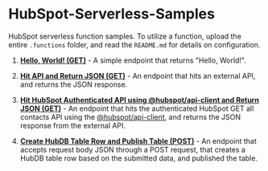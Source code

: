 # HubSpot-Serverless-Samples

HubSpot serverless function samples. To utilize a function, upload the entire `.functions` folder, and read the `README.md` for details on configuration.

1. **[Hello, World! (GET)](https://github.com/williamspiro/HubSpot-Serverless-Samples/tree/master/hello-world.functions)** - A simple endpoint that returns "Hello, World!".

2. **[Hit API and Return JSON (GET)](https://github.com/williamspiro/HubSpot-Serverless-Samples/tree/master/hit-api-return-json.functions)** - An endpoint that hits an external API, and returns the JSON response.

3. **[Hit HubSpot Authenticated API using @hubspot/api-client and Return JSON (GET)](https://github.com/williamspiro/HubSpot-Serverless-Samples/tree/master/hit-hubspot-authenticated-api-using-@hubspotapi-client-return-json.functions)** - An endpoint that hits the authenticated HubSpot GET all contacts API using the [@hubspot/api-client](https://www.npmjs.com/package/@hubspot/api-client), and returns the JSON response from the external API.

4. **[Create HubDB Table Row and Publish Table (POST)](https://github.com/williamspiro/HubSpot-Serverless-Samples/tree/master/create-hubdb-row-publish-table.functions)** - An endpoint that accepts request body JSON through a POST request, that creates a HubDB table row based on the submitted data, and published the table.

